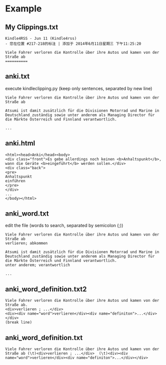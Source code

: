 Example
=======

## My Clippings.txt

	Kindle4RSS - Jun 11 (Kindle4rss)
	- 您在位置 #217-218的标注 | 添加于 2014年6月11日星期三 下午11:25:20
	
	Viele Fahrer verloren die Kontrolle über ihre Autos und kamen von der Straße ab
	==========

## anki.txt

execute kindleclipping.py (keep only sentences, separated by new line)

	Viele Fahrer verloren die Kontrolle über ihre Autos und kamen von der Straße ab
	
	Atsumi ist damit zusätzlich für die Divisionen Motorrad und Marine in Deutschland zuständig sowie unter anderem als Managing Director für die Märkte Österreich und Finnland verantwortlich.
	
	...

## anki.html

	<html><head>Anki</head><body>
	<div class="front">Es gebe allerdings noch keinen <b>Anhaltspunkt</b>, wann die Geräte <b>eingeführt</b> werden sollen.</div>
	<div class="back">
	<pre>
	Anhaltspunkt
	einführen
	</pre>
	</div>
	...
	</body></html>

## anki_word.txt

edit the file (words to search, separated by semicolon (;))

	Viele Fahrer verloren die Kontrolle über ihre Autos und kamen von der Straße ab
	verlieren; abkommen
	
	Atsumi ist damit zusätzlich für die Divisionen Motorrad und Marine in Deutschland zuständig sowie unter anderem als Managing Director für die Märkte Österreich und Finnland verantwortlich.
	unter anderem; verantwortlich
	
	...

## anki\_word\_definition.txt2

	Viele Fahrer verloren die Kontrolle über ihre Autos und kamen von der Straße ab.
	<div>verlieren ; ...</div>
	<div><div name="word">verlieren</div><div name="definiton">...</div></div>
	(break line)

## anki\_word\_definition.txt

	Viele Fahrer verloren die Kontrolle über ihre Autos und kamen von der Straße ab	(\t)<div>verlieren ; ...</div>	(\t)<div><div name="word">verlieren</div><div name="definiton">...</div></div>